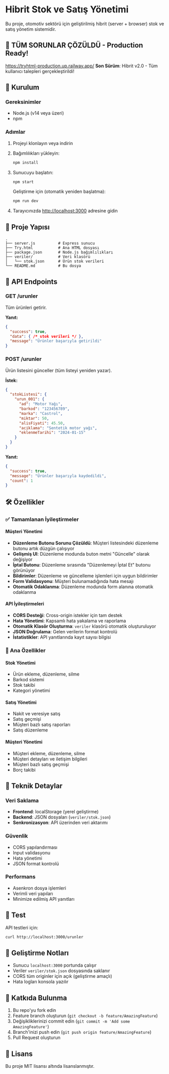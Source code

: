 # Hibrit Stok ve Satış Yönetimi

Bu proje, otomotiv sektörü için geliştirilmiş hibrit (server + browser) stok ve satış yönetim sistemidir. 

## 🎉 **TÜM SORUNLAR ÇÖZÜLDÜ - Production Ready!**
https://tryhtml-production.up.railway.app/
**Son Sürüm**: Hibrit v2.0 - Tüm kullanıcı talepleri gerçekleştirildi!

## 🚀 Kurulum

### Gereksinimler
- Node.js (v14 veya üzeri)
- npm

### Adımlar
1. Projeyi klonlayın veya indirin
2. Bağımlılıkları yükleyin:
   ```bash
   npm install
   ```

3. Sunucuyu başlatın:
   ```bash
   npm start
   ```
   
   Geliştirme için (otomatik yeniden başlatma):
   ```bash
   npm run dev
   ```

4. Tarayıcınızda [http://localhost:3000](http://localhost:3000) adresine gidin

## 📁 Proje Yapısı

```
.
├── server.js          # Express sunucu
├── Try.html           # Ana HTML dosyası
├── package.json       # Node.js bağımlılıkları
├── veriler/           # Veri klasörü
│   └── stok.json      # Ürün stok verileri
└── README.md          # Bu dosya
```

## 🔗 API Endpoints

### GET /urunler
Tüm ürünleri getirir.

**Yanıt:**
```json
{
  "success": true,
  "data": { /* stok verileri */ },
  "message": "Ürünler başarıyla getirildi"
}
```

### POST /urunler
Ürün listesini günceller (tüm listeyi yeniden yazar).

**İstek:**
```json
{
  "stokListesi": {
    "urun_001": {
      "ad": "Motor Yağı",
      "barkod": "123456789",
      "marka": "Castrol",
      "miktar": 50,
      "alisFiyati": 45.50,
      "aciklama": "Sentetik motor yağı",
      "eklenmeTarihi": "2024-01-15"
    }
  }
}
```

**Yanıt:**
```json
{
  "success": true,
  "message": "Ürünler başarıyla kaydedildi",
  "count": 1
}
```

## 🛠️ Özellikler

### ✅ Tamamlanan İyileştirmeler

#### Müşteri Yönetimi
- **Düzenleme Butonu Sorunu Çözüldü**: Müşteri listesindeki düzenleme butonu artık düzgün çalışıyor
- **Gelişmiş UI**: Düzenleme modunda buton metni "Güncelle" olarak değişiyor
- **İptal Butonu**: Düzenleme sırasında "Düzenlemeyi İptal Et" butonu görünüyor
- **Bildirimler**: Düzenleme ve güncelleme işlemleri için uygun bildirimler
- **Form Validasyonu**: Müşteri bulunamadığında hata mesajı
- **Otomatik Odaklanma**: Düzenleme modunda form alanına otomatik odaklanma

#### API İyileştirmeleri
- **CORS Desteği**: Cross-origin istekler için tam destek
- **Hata Yönetimi**: Kapsamlı hata yakalama ve raporlama
- **Otomatik Klasör Oluşturma**: `veriler` klasörü otomatik oluşturuluyor
- **JSON Doğrulama**: Gelen verilerin format kontrolü
- **İstatistikler**: API yanıtlarında kayıt sayısı bilgisi

### 🎯 Ana Özellikler

#### Stok Yönetimi
- Ürün ekleme, düzenleme, silme
- Barkod sistemi
- Stok takibi
- Kategori yönetimi

#### Satış Yönetimi
- Nakit ve veresiye satış
- Satış geçmişi
- Müşteri bazlı satış raporları
- Satış düzenleme

#### Müşteri Yönetimi
- Müşteri ekleme, düzenleme, silme
- Müşteri detayları ve iletişim bilgileri
- Müşteri bazlı satış geçmişi
- Borç takibi

## 🔧 Teknik Detaylar

### Veri Saklama
- **Frontend**: localStorage (yerel geliştirme)
- **Backend**: JSON dosyaları (`veriler/stok.json`)
- **Senkronizasyon**: API üzerinden veri aktarımı

### Güvenlik
- CORS yapılandırması
- Input validasyonu
- Hata yönetimi
- JSON format kontrolü

### Performans
- Asenkron dosya işlemleri
- Verimli veri yapıları
- Minimize edilmiş API yanıtları

## 🧪 Test

API testleri için:
```bash
curl http://localhost:3000/urunler
```

## 📝 Geliştirme Notları

- Sunucu `localhost:3000` portunda çalışır
- Veriler `veriler/stok.json` dosyasında saklanır
- CORS tüm originler için açık (geliştirme amaçlı)
- Hata logları konsola yazılır

## 🤝 Katkıda Bulunma

1. Bu repo'yu fork edin
2. Feature branch oluşturun (`git checkout -b feature/AmazingFeature`)
3. Değişikliklerinizi commit edin (`git commit -m 'Add some AmazingFeature'`)
4. Branch'inizi push edin (`git push origin feature/AmazingFeature`)
5. Pull Request oluşturun

## 📄 Lisans

Bu proje MIT lisansı altında lisanslanmıştır.
